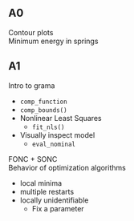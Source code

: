 ## A0
Contour plots  
Minimum energy in springs

## A1
Intro to grama
- `comp_function`  
- `comp_bounds()`
- Nonlinear Least Squares
    - `fit_nls()`
- Visually inspect model
    - `eval_nominal`

FONC + SONC  
Behavior of optimization algorithms
- local minima
- multiple restarts
- locally unidentifiable
    - Fix a parameter